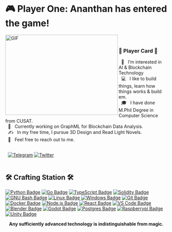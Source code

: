 <p align="center">

  <h1>🎮 Player One: Ananthan has entered the game!</h1>

  <img align="left" alt="GIF" src="https://github.com/ananthanir/ananthanir/blob/main/assets/coding.gif" width="350" height="250" /><br>
  
  ### 🌟 Player Card 🌟

  &nbsp; 👀 &nbsp; I’m interested in AI & Blockchain Technology    
  &nbsp; 💻 &nbsp; I like to build things, learn how things works & build em.  
  &nbsp; 🎓 &nbsp; I have done M.Phil Degree in Computer Science from CUSAT.  
  &nbsp; 🌱 &nbsp; Currently working on GraphML for Blockchain Data Analysis.  
  &nbsp; ✍️ &nbsp; In my free time, I pursue 3D Design and Read Light Novels.  
  &nbsp; 💬 &nbsp; Feel free to reach out to me.  <br><br>
  
  &nbsp; [![Telegram](https://raw.githubusercontent.com/ananthanir/ananthanir/dd73d691b8b71ac4eda23d1a655a822653e26f92/telegram.svg)](https://t.me/ananthanir) [![Twitter](https://raw.githubusercontent.com/ananthanir/ananthanir/dd73d691b8b71ac4eda23d1a655a822653e26f92/twitter.svg)](https://twitter.com/ananthanigr)
  <br><br>
  
  ## 🛠️ Crafting Station 🛠️
  [![Python Badge](https://skillicons.dev/icons?i=py)](https://python.org/)
  [![Go Badge](https://skillicons.dev/icons?i=go)](https://go.dev/)
  [![TypeScript Badge](https://skillicons.dev/icons?i=ts)](https://typescriptlang.org/)
  [![Solidity Badge](https://skillicons.dev/icons?i=solidity)](https://soliditylang.org/)
  [![GNU Bash Badge](https://skillicons.dev/icons?i=bash)](https://gnu.org/software/bash/)
  [![Linux Badge](https://skillicons.dev/icons?i=linux)](https://linux.org/)
  [![Windows Badge](https://skillicons.dev/icons?i=windows)](https://windows.com/)
  [![Git Badge](https://skillicons.dev/icons?i=git)](https://git-scm.com/)
  [![Docker Badge](https://skillicons.dev/icons?i=docker)](https://docker.com/)
  [![Node.js Badge](https://skillicons.dev/icons?i=nodejs)](https://nodejs.org/)
  [![React Badge](https://skillicons.dev/icons?i=react)](https://react.dev/)
  [![VS Code Badge](https://skillicons.dev/icons?i=vscode)](https://code.visualstudio.com/)
  [![Blender Badge](https://skillicons.dev/icons?i=blender)](https://www.blender.org/)
  [![Godot Badge](https://skillicons.dev/icons?i=godot)](https://godotengine.org/)
  [![Postgres Badge](https://skillicons.dev/icons?i=postgres)](https://www.postgresql.org/)
  [![Raspberrypi Badge](https://skillicons.dev/icons?i=raspberrypi)](https://www.raspberrypi.com/)
  [![Unity Badge](https://skillicons.dev/icons?i=unity)](https://unity.com/)
  
</p>

<div align="center">
  <b>Any sufficiently advanced technology is indistinguishable from magic.</b>
</div>
